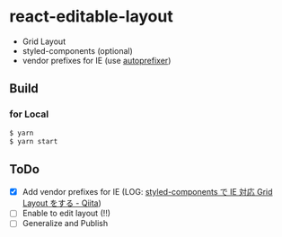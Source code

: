 # react-editable-layout

- Grid Layout
- styled-components (optional)
- vendor prefixes for IE (use [autoprefixer](https://autoprefixer.github.io/))

## Build

### for Local

```bash
$ yarn
$ yarn start
```

## ToDo

- [x] Add vendor prefixes for IE (LOG: [styled-components で IE 対応 Grid Layout をする - Qiita](https://qiita.com/moriyuu/items/5eae10b126ff9126f8fb))
- [ ] Enable to edit layout (!!)
- [ ] Generalize and Publish
